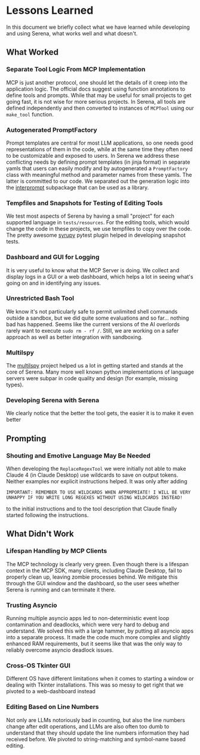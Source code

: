 # Lessons Learned

In this document we briefly collect what we have learned while developing and using Serena,
what works well and what doesn't.

## What Worked

### Separate Tool Logic From MCP Implementation

MCP is just another protocol, one should let the details of it creep into the application logic.
The official docs suggest using function annotations to define tools and prompts. While that may be
useful for small projects to get going fast, it is not wise for more serious projects. In Serena,
all tools are defined independently and then converted to instances of `MCPTool` using our `make_tool`
function.

### Autogenerated PromptFactory

Prompt templates are central for most LLM applications, so one needs good representations of them in the code,
while at the same time they often need to be customizable and exposed to users. In Serena we address these conflicting 
needs by defining prompt templates (in jinja format) in separate yamls that users can easily modify and by autogenerated
a `PromptFactory` class with meaningful method and parameter names from these yamls. The latter is committed to our code.
We separated out the generation logic into the [interprompt](/src/interprompt/README.md) subpackage that can be used as a library.

### Tempfiles and Snapshots for Testing of Editing Tools

We test most aspects of Serena by having a small "project" for each supported language in `tests/resources`.
For the editing tools, which would change the code in these projects, we use tempfiles to copy over the code.
The pretty awesome [syrupy](https://github.com/syrupy-project/syrupy) pytest plugin helped in developing
snapshot tests.

### Dashboard and GUI for Logging

It is very useful to know what the MCP Server is doing. We collect and display logs in a GUI or a web dashboard,
which helps a lot in seeing what's going on and in identifying any issues.

### Unrestricted Bash Tool

We know it's not particularly safe to permit unlimited shell commands outside a sandbox, but we did quite some
evaluations and so far... nothing bad has happened. Seems like the current versions of the AI overlords rarely want to execute `sudo rm - rf /`.
Still, we are working on a safer approach as well as better integration with sandboxing.

### Multilspy

The [multilspy](https://github.com/microsoft/multilspy/) project helped us a lot in getting started and stands at the core of Serena.
Many more well known python implementations of language servers were subpar in code quality and design (for example, missing types).

### Developing Serena with Serena

We clearly notice that the better the tool gets, the easier it is to make it even better

## Prompting

### Shouting and Emotive Language May Be Needed

When developing the `ReplaceRegexTool` we were initially not able to make Claude 4 (in Claude Desktop) use wildcards to save on output tokens. Neither
examples nor explicit instructions helped. It was only after adding 

```
IMPORTANT: REMEMBER TO USE WILDCARDS WHEN APPROPRIATE! I WILL BE VERY UNHAPPY IF YOU WRITE LONG REGEXES WITHOUT USING WILDCARDS INSTEAD!
```

to the initial instructions and to the tool description that Claude finally started following the instructions.

## What Didn't Work

### Lifespan Handling by MCP Clients

The MCP technology is clearly very green. Even though there is a lifespan context in the MCP SDK,
many clients, including Claude Desktop, fail to properly clean up, leaving zombie processes behind.
We mitigate this through the GUI window and the dashboard, so the user sees whether Serena is running
and can terminate it there.

### Trusting Asyncio

Running multiple asyncio apps led to non-deterministic 
event loop contamination and deadlocks, which were very hard to debug
and understand. We solved this with a large hammer, by putting all asyncio apps into a separate
process. It made the code much more complex and slightly enhanced RAM requirements, but it seems
like that was the only way to reliably overcome asyncio deadlock issues.

### Cross-OS Tkinter GUI

Different OS have different limitations when it comes to starting a window or dealing with Tkinter
installations. This was so messy to get right that we pivoted to a web-dashboard instead

### Editing Based on Line Numbers

Not only are LLMs notoriously bad in counting, but also the line numbers change after edit operations,
and LLMs are also often too dumb to understand that they should update the line numbers information they had
received before. We pivoted to string-matching and symbol-name based editing.
